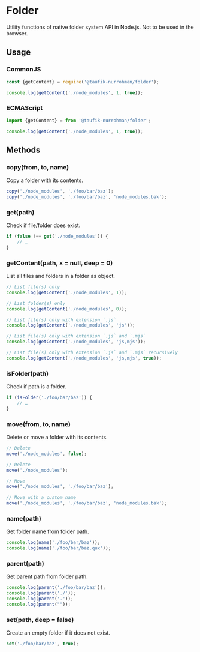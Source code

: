 Folder
======

Utility functions of native folder system API in Node.js. Not to be used in the browser.

Usage
-----

### CommonJS

~~~ js
const {getContent} = require('@taufik-nurrohman/folder');

console.log(getContent('./node_modules', 1, true));
~~~

### ECMAScript

~~~ js
import {getContent} = from '@taufik-nurrohman/folder';

console.log(getContent('./node_modules', 1, true));
~~~

Methods
-------

### copy(from, to, name)

Copy a folder with its contents.

~~~ .js
copy('./node_modules', './foo/bar/baz');
copy('./node_modules', './foo/bar/baz', 'node_modules.bak');
~~~

### get(path)

Check if file/folder does exist.

~~~ .js
if (false !== get('./node_modules')) {
    // …
}
~~~

### getContent(path, x = null, deep = 0)

List all files and folders in a folder as object.

~~~ .js
// List file(s) only
console.log(getContent('./node_modules', 1));

// List folder(s) only
console.log(getContent('./node_modules', 0));

// List file(s) only with extension `.js`
console.log(getContent('./node_modules', 'js'));

// List file(s) only with extension `.js` and `.mjs`
console.log(getContent('./node_modules', 'js,mjs'));

// List file(s) only with extension `.js` and `.mjs` recursively
console.log(getContent('./node_modules', 'js,mjs', true));
~~~

### isFolder(path)

Check if path is a folder.

~~~ .js
if (isFolder('./foo/bar/baz')) {
    // …
}
~~~

### move(from, to, name)

Delete or move a folder with its contents.

~~~ .js
// Delete
move('./node_modules', false);

// Delete
move('./node_modules');

// Move
move('./node_modules', './foo/bar/baz');

// Move with a custom name
move('./node_modules', './foo/bar/baz', 'node_modules.bak');
~~~

### name(path)

Get folder name from folder path.

~~~ .js
console.log(name('./foo/bar/baz'));
console.log(name('./foo/bar/baz.qux'));
~~~

### parent(path)

Get parent path from folder path.

~~~ .js
console.log(parent('./foo/bar/baz'));
console.log(parent('./'));
console.log(parent('.'));
console.log(parent(""));
~~~

### set(path, deep = false)

Create an empty folder if it does not exist.

~~~ .js
set('./foo/bar/baz', true);
~~~
